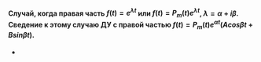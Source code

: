 #### Случай, когда правая часть $f(t) = e^{\lambda t}$ или $f(t) = P_m(t)e^{\lambda t}$, $\lambda = \alpha + i \beta .$ Сведение к этому случаю ДУ с правой частью $f(t) = P_m(t)e^{\alpha t}(Acos{\beta t} + Bsin{\beta t}).$

- 

